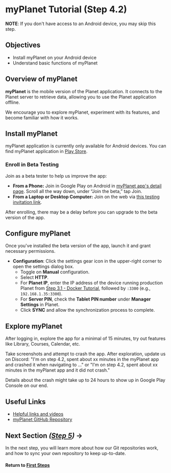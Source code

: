 ﻿# myPlanet Tutorial (Step 4.2)

**NOTE**: If you don't have access to an Android device, you may skip this step.

## Objectives

- Install myPlanet on your Android device
- Understand basic functions of myPlanet

## Overview of myPlanet

**myPlanet** is the mobile version of the Planet application. It connects to the Planet server to retrieve data, allowing you to use the Planet application offline.

We encourage you to explore myPlanet, experiment with its features, and become familiar with how it works.

## Install myPlanet

myPlanet application is currently only available for Android devices. You can find myPlanet application in [Play Store](https://play.google.com/store/apps/details?id=org.ole.planet.myplanet).

### Enroll in Beta Testing

Join as a beta tester to help us improve the app:

- **From a Phone:**
  Join in Google Play on Android in [myPlanet app's detail page](https://play.google.com/store/apps/details?id=org.ole.planet.myplanet). Scroll all the way down, under “Join the beta,” tap Join.
- **From a Laptop or Desktop Computer:**
  Join on the web via [this testing invitation link](https://play.google.com/apps/testing/org.ole.planet.myplanet).

After enrolling, there may be a delay before you can upgrade to the beta version of the app.

## Configure myPlanet

Once you've installed the beta version of the app, launch it and grant necessary permissions.

- **Configuration**: Click the settings gear icon in the upper-right corner to open the settings dialog box.
  - Toggle on **Manual** configuration.
  - Select **HTTP**.
  - For **Planet IP**, enter the IP address of the device running production Planet from [Step 3.1 - Docker Tutorial](vi-docker-tutorial.md), followed by `:3300` (e.g., `192.168.1.35:3300`).
  - For **Server PIN**, check the **Tablet PIN number** under **Manager Settings** in Planet.
  - Click **SYNC** and allow the synchronization process to complete.

## Explore myPlanet

After logging in, explore the app for a minimal of 15 minutes, try out features like Library, Courses, Calendar, etc.

Take screenshots and attempt to crash the app. After exploration, update us on Discord: "I'm on step 4.2, spent about xx minutes in the myPlanet app and crashed it when navigating to ..." or "I'm on step 4.2, spent about xx minutes in the myPlanet app and it did not crash."

Details about the crash might take up to 24 hours to show up in Google Play Console on our end.

## Useful Links

- [Helpful links and videos](vi-faq.md#Helpful_Links)
- [myPlanet GitHub Repository](https://github.com/open-learning-exchange/myplanet)

## Next Section _([Step 5](vi-github-and-repositories.md))_ **→**

In the next step, you will learn more about how our Git repositories work, and how to sync your own repository to keep up-to-date.

#### Return to [First Steps](vi-first-steps.md#Step_4_-_Planet_and_myPlanet_Tutorial)
